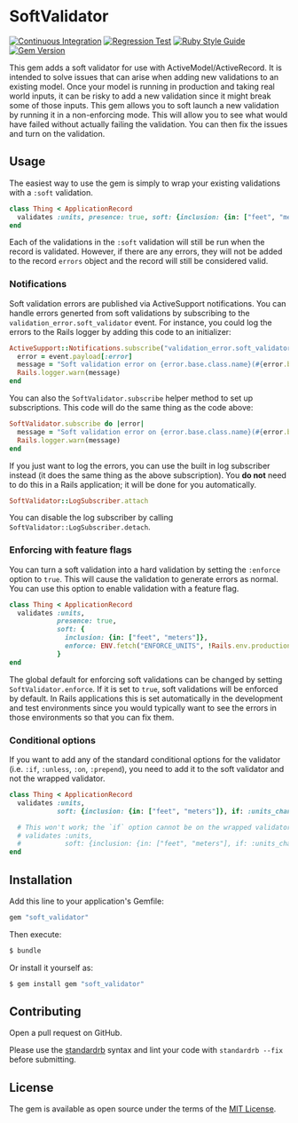 # SoftValidator

[![Continuous Integration](https://github.com/bdurand/soft_validator/actions/workflows/continuous_integration.yml/badge.svg)](https://github.com/bdurand/soft_validator/actions/workflows/continuous_integration.yml)
[![Regression Test](https://github.com/bdurand/soft_validator/actions/workflows/regression_test.yml/badge.svg)](https://github.com/bdurand/soft_validator/actions/workflows/regression_test.yml)
[![Ruby Style Guide](https://img.shields.io/badge/code_style-standard-brightgreen.svg)](https://github.com/testdouble/standard)
[![Gem Version](https://badge.fury.io/rb/soft_validator.svg)](https://badge.fury.io/rb/soft_validator)

This gem adds a soft validator for use with ActiveModel/ActiveRecord. It is intended to solve issues that can arise when adding new validations to an existing model. Once your model is running in production and taking real world inputs, it can be risky to add a new validation since it might break some of those inputs. This gem allows you to soft launch a new validation by running it in a non-enforcing mode. This will allow you to see what would have failed without actually failing the validation. You can then fix the issues and turn on the validation.

## Usage

The easiest way to use the gem is simply to wrap your existing validations with a `:soft` validation.

```ruby
class Thing < ApplicationRecord
  validates :units, presence: true, soft: {inclusion: {in: ["feet", "meters"]}}
end
```

Each of the validations in the `:soft` validation will still be run when the record is validated. However, if there are any errors, they will not be added to the record `errors` object and the record will still be considered valid.

### Notifications

Soft validation errors are published via ActiveSupport notifications. You can handle errors generted from soft validations by subscribing to the `validation_error.soft_validator` event. For instance, you could log the errors to the Rails logger by adding this code to an initializer:

```ruby
ActiveSupport::Notifications.subscribe("validation_error.soft_validator") do |event|
  error = event.payload[:error]
  message = "Soft validation error on {error.base.class.name}(#{error.base.id}): #{error.full_message}"
  Rails.logger.warn(message)
end
```

You can also the `SoftValidator.subscribe` helper method to set up subscriptions. This code will do the same thing as the code above:

```ruby
SoftValidator.subscribe do |error|
  message = "Soft validation error on {error.base.class.name}(#{error.base.id}): #{error.full_message}"
  Rails.logger.warn(message)
end
```

If you just want to log the errors, you can use the built in log subscriber instead (it does the same thing as the above subscription). You **do not** need to do this in a Rails application; it will be done for you automatically.

```ruby
SoftValidator::LogSubscriber.attach
```

You can disable the log subscriber by calling `SoftValidator::LogSubscriber.detach`.

### Enforcing with feature flags

You can turn a soft validation into a hard validation by setting the `:enforce` option to `true`. This will cause the validation to generate errors as normal. You can use this option to enable validation with a feature flag.

```ruby
class Thing < ApplicationRecord
  validates :units,
            presence: true,
            soft: {
              inclusion: {in: ["feet", "meters"]},
              enforce: ENV.fetch("ENFORCE_UNITS", !Rails.env.production?.to_s) == "true"
            }
end
```

The global default for enforcing soft validations can be changed by setting `SoftValidator.enforce`. If it is set to `true`, soft validations will be enforced by default. In Rails applications this is set automatically in the development and test environments since you would typically want to see the errors in those environments so that you can fix them.

### Conditional options

If you want to add any of the standard conditional options for the validator (i.e. `:if`, `:unless`, `:on`, `:prepend`), you need to add it to the soft validator and not the wrapped validator.

```ruby
class Thing < ApplicationRecord
  validates :units,
            soft: {inclusion: {in: ["feet", "meters"]}, if: :units_changed?}

  # This won't work; the `if` option cannot be on the wrapped validator:
  # validates :units,
  #           soft: {inclusion: {in: ["feet", "meters"], if: :units_changed?}}
end
```

## Installation

Add this line to your application's Gemfile:

```ruby
gem "soft_validator"
```

Then execute:
```bash
$ bundle
```

Or install it yourself as:
```bash
$ gem install gem "soft_validator"
```

## Contributing

Open a pull request on GitHub.

Please use the [standardrb](https://github.com/testdouble/standard) syntax and lint your code with `standardrb --fix` before submitting.

## License

The gem is available as open source under the terms of the [MIT License](https://opensource.org/licenses/MIT).
